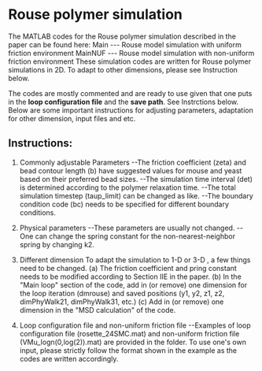 # Rouse polymer simulation

The MATLAB codes for the Rouse polymer simulation described in the paper can be found here:
Main --- Rouse model simulation with uniform friction environment
MainNUF --- Rouse model simulation with non-uniform friction environment
These simulation codes are written for Rouse polymer simulations in 2D. To adapt to other dimensions, please see Instruction below.

The codes are mostly commented and are ready to use given that one puts in the **loop configuration file** and the **save path**. See Instrctions below.
Below are some important instructions for adjusting parameters, adaptation for other dimension, input files and etc.

Instructions:
-
1. Commonly adjustable Parameters
   --The friction coefficient (zeta) and bead contour length (b) have suggested values for mouse and yeast based on their preferred bead sizes. 
   --The simulation time interval (det) is determined according to the polymer relaxation time.
   --The total simulation timestep (taup_limit) can be changed as like.
   --The boundary condition code (bc) needs to be specified for different boundary conditions.

2. Physical parameters
   --These parameters are usually not changed.
   --One can change the spring constant for the non-nearest-neighbor spring by changing k2.
   
3. Different dimension
   To adapt the simulation to 1-D or 3-D , a few things need to be changed.
   (a) The friction coefficient and pring constant needs to be modified according to Section IIE in the paper.
   (b) In the "Main loop" section of the code, add in (or remove) one dimension for the loop iteration (dmrouse) and saved positions (y1, y2, z1, z2, dimPhyWalk21, dimPhyWalk31, etc.)
   (c) Add in (or remove) one dimension in the "MSD calculation" of the code.

4. Loop configuration file and non-uniform friction file
   --Examples of loop configuration file (rosette_24SMC.mat) and non-uniform friction file (VMu_logn(0,log(2)).mat) are provided in the folder. To use one's own input, please strictly follow the format shown in the example as the codes are written accordingly.
